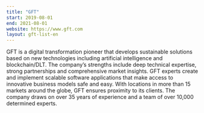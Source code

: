 ```yaml
---
title: "GFT"
start: 2019-08-01
end: 2021-08-01
website: https://www.gft.com
layout: gft-list-en
---
```


GFT is a digital transformation pioneer that develops sustainable solutions based on new technologies including artificial intelligence and blockchain/DLT. The company’s strengths include deep technical expertise, strong partnerships and comprehensive market insights. GFT experts create and implement scalable software applications that make access to innovative business models safe and easy. With locations in more than 15 markets around the globe, GFT ensures proximity to its clients. The company draws on over 35 years of experience and a team of over 10,000 determined experts.
